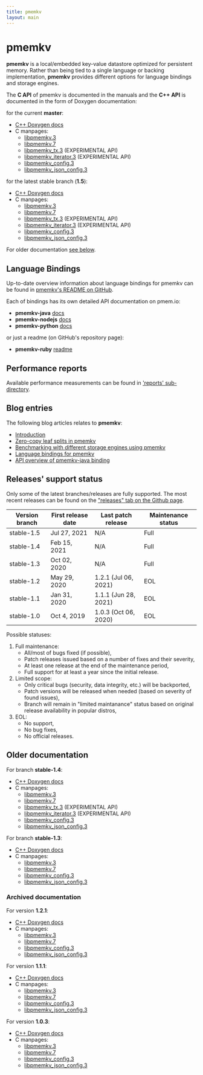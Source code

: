 ```yaml
---
title: pmemkv
layout: main
---
```


# pmemkv

**pmemkv** is a local/embedded key-value datastore optimized for persistent memory.
Rather than being tied to a single language or backing implementation,
**pmemkv** provides different options for language bindings and storage engines.

The **C API** of pmemkv is documented in the manuals and the **C++ API**
is documented in the form of Doxygen documentation:

for the current **master**:

* [C++ Doxygen docs](./master/doxygen/index.html)
* C manpages:
	* [libpmemkv.3](./master/manpages/libpmemkv.3.html)
	* [libpmemkv.7](./master/manpages/libpmemkv.7.html)
	* [libpmemkv_tx.3](./master/manpages/libpmemkv_tx.3.html) (EXPERIMENTAL API)
	* [libpmemkv_iterator.3](./master/manpages/libpmemkv_iterator.3.html) (EXPERIMENTAL API)
	* [libpmemkv_config.3](./master/manpages/libpmemkv_config.3.html)
	* [libpmemkv_json_config.3](./master/manpages/libpmemkv_json_config.3.html)

for the latest stable branch (**1.5**):

* [C++ Doxygen docs](./v1.5/doxygen/index.html)
* C manpages:
	* [libpmemkv.3](./v1.5/manpages/libpmemkv.3.html)
	* [libpmemkv.7](./v1.5/manpages/libpmemkv.7.html)
	* [libpmemkv_tx.3](./v1.5/manpages/libpmemkv_tx.3.html) (EXPERIMENTAL API)
	* [libpmemkv_iterator.3](./v1.5/manpages/libpmemkv_iterator.3.html) (EXPERIMENTAL API)
	* [libpmemkv_config.3](./v1.5/manpages/libpmemkv_config.3.html)
	* [libpmemkv_json_config.3](./v1.5/manpages/libpmemkv_json_config.3.html)


For older documentation [see below](#older-documentation).

## Language Bindings

Up-to-date overview information about language bindings for pmemkv can be found in
[pmemkv's README on GitHub](https://github.com/pmem/pmemkv#language-bindings).

Each of bindings has its own detailed API documentation on pmem.io:
* **pmemkv-java** [docs](https://pmem.io/pmemkv-java)
* **pmemkv-nodejs** [docs](https://pmem.io/pmemkv-nodejs)
* **pmemkv-python** [docs](https://pmem.io/pmemkv-python)

or just a readme (on GitHub's repository page):
* **pmemkv-ruby** [readme](https://github.com/pmem/pmemkv-ruby)

## Performance reports

Available performance measurements can be found in ['reports' sub-directory](./reports/index.html).

## Blog entries

The following blog articles relates to **pmemkv**:

* [Introduction](https://pmem.io/2017/02/21/pmemkv-intro.html)
* [Zero-copy leaf splits in pmemkv](https://pmem.io/2017/03/09/pmemkv-zero-copy-leaf-splits.html)
* [Benchmarking with different storage engines using pmemkv](https://pmem.io/2017/12/27/pmemkv-benchmarking-engines.html)
* [Language bindings for pmemkv](https://pmem.io/2020/03/04/pmemkv-bindings.html)
* [API overview of pmemkv-java binding](https://pmem.io/2020/10/30/pmemkv-java-binding.html)

## Releases' support status

Only some of the latest branches/releases are fully supported. The most recent releases can be found
on the ["releases" tab on the Github page](https://github.com/pmem/pmemkv/releases).

| Version branch | First release date | Last patch release | Maintenance status |
| -------------- | ------------------ | ------------------ | ------------------ |
| stable-1.5 | Jul 27, 2021 | N/A | Full |
| stable-1.4 | Feb 15, 2021 | N/A | Full |
| stable-1.3 | Oct 02, 2020 | N/A | Full |
| stable-1.2 | May 29, 2020 | 1.2.1 (Jul 06, 2021) | EOL |
| stable-1.1 | Jan 31, 2020 | 1.1.1 (Jun 28, 2021) | EOL |
| stable-1.0 | Oct 4, 2019 | 1.0.3 (Oct 06, 2020) | EOL |

Possible statuses:
1. Full maintenance:
	* All/most of bugs fixed (if possible),
	* Patch releases issued based on a number of fixes and their severity,
	* At least one release at the end of the maintenance period,
	* Full support for at least a year since the initial release.
2. Limited scope:
	* Only critical bugs (security, data integrity, etc.) will be backported,
	* Patch versions will be released when needed (based on severity of found issues),
	* Branch will remain in "limited maintanance" status based on original release availability in popular distros,
3. EOL:
	* No support,
	* No bug fixes,
	* No official releases.

## Older documentation

For branch **stable-1.4**:
* [C++ Doxygen docs](./v1.4/doxygen/index.html)
* C manpages:
	* [libpmemkv.3](./v1.4/manpages/libpmemkv.3.html)
	* [libpmemkv.7](./v1.4/manpages/libpmemkv.7.html)
	* [libpmemkv_tx.3](./v1.4/manpages/libpmemkv_tx.3.html) (EXPERIMENTAL API)
	* [libpmemkv_iterator.3](./v1.4/manpages/libpmemkv_iterator.3.html) (EXPERIMENTAL API)
	* [libpmemkv_config.3](./v1.4/manpages/libpmemkv_config.3.html)
	* [libpmemkv_json_config.3](./v1.4/manpages/libpmemkv_json_config.3.html)

For branch **stable-1.3**:
* [C++ Doxygen docs](./v1.3/doxygen/index.html)
* C manpages:
	* [libpmemkv.3](./v1.3/manpages/libpmemkv.3.html)
	* [libpmemkv.7](./v1.3/manpages/libpmemkv.7.html)
	* [libpmemkv_config.3](./v1.3/manpages/libpmemkv_config.3.html)
	* [libpmemkv_json_config.3](./v1.3/manpages/libpmemkv_json_config.3.html)

### Archived documentation

For version **1.2.1**:

* [C++ Doxygen docs](./v1.2/doxygen/index.html)
* C manpages:
	* [libpmemkv.3](./v1.2/manpages/libpmemkv.3.html)
	* [libpmemkv.7](./v1.2/manpages/libpmemkv.7.html)
	* [libpmemkv_config.3](./v1.2/manpages/libpmemkv_config.3.html)
	* [libpmemkv_json_config.3](./v1.2/manpages/libpmemkv_json_config.3.html)

For version **1.1.1**:

* [C++ Doxygen docs](./v1.1/doxygen/index.html)
* C manpages:
	* [libpmemkv.3](./v1.1/manpages/libpmemkv.3.html)
	* [libpmemkv.7](./v1.1/manpages/libpmemkv.7.html)
	* [libpmemkv_config.3](./v1.1/manpages/libpmemkv_config.3.html)
	* [libpmemkv_json_config.3](./v1.1/manpages/libpmemkv_json_config.3.html)

For version **1.0.3**:

* [C++ Doxygen docs](./v1.0/doxygen/index.html)
* C manpages:
  * [libpmemkv.3](./v1.0/manpages/libpmemkv.3.html)
  * [libpmemkv.7](./v1.0/manpages/libpmemkv.7.html)
  * [libpmemkv_config.3](./v1.0/manpages/libpmemkv_config.3.html)
  * [libpmemkv_json_config.3](./v1.0/manpages/libpmemkv_json_config.3.html)
